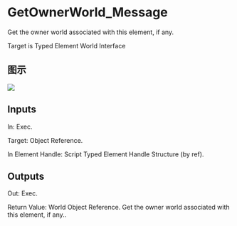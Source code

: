 # GetOwnerWorld_Message

Get the owner world associated with this element, if any.

Target is Typed Element World Interface

## 图示

![]($-20221218-21181784.png)

## Inputs

In: Exec.

Target: Object Reference.

In Element Handle: Script Typed Element Handle Structure (by ref).  

## Outputs

Out: Exec.

Return Value: World Object Reference. Get the owner world associated with this element, if any..

